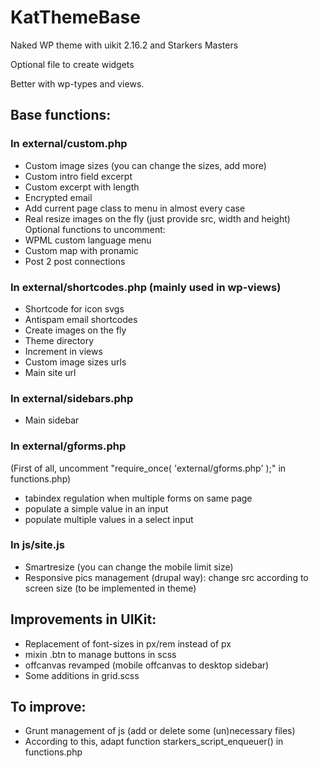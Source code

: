 # KatThemeBase
Naked WP theme with uikit 2.16.2 and Starkers Masters

Optional file to create widgets

Better with wp-types and views.

## Base functions:

### In external/custom.php
- Custom image sizes (you can change the sizes, add more)
- Custom intro field excerpt
- Custom excerpt with length
- Encrypted email
- Add current page class to menu in almost every case
- Real resize images on the fly (just provide src, width and height)
Optional functions to uncomment:
- WPML custom language menu
- Custom map with pronamic
- Post 2 post connections

### In external/shortcodes.php (mainly used in wp-views)
- Shortcode for icon svgs
- Antispam email shortcodes
- Create images on the fly 
- Theme directory
- Increment in views
- Custom image sizes urls
- Main site url

### In external/sidebars.php
- Main sidebar

### In external/gforms.php
(First of all, uncomment "require_once( 'external/gforms.php' );" in functions.php)

- tabindex regulation when multiple forms on same page
- populate a simple value in an input
- populate multiple values in a select input

### In js/site.js
- Smartresize (you can change the mobile limit size)
- Responsive pics management (drupal way): change src according to screen size (to be implemented in theme)

## Improvements in UIKit:

- Replacement of font-sizes in px/rem instead of px
- mixin .btn to manage buttons in scss
- offcanvas revamped (mobile offcanvas to desktop sidebar)
- Some additions in grid.scss 

## To improve:

- Grunt management of js (add or delete some (un)necessary files)
- According to this, adapt function starkers_script_enqueuer() in functions.php

